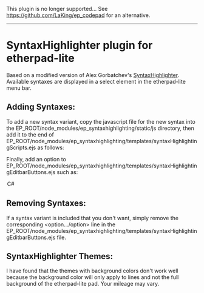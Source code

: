 This plugin is no longer supported... See https://github.com/LaKing/ep_codepad for an alternative.

--------------------

# SyntaxHighlighter plugin for etherpad-lite

Based on a modified version of Alex Gorbatchev's [SyntaxHighlighter](http://alexgorbatchev.com/SyntaxHighlighter/).
Available syntaxes are displayed in a select element in the etherpad-lite menu bar.

## Adding Syntaxes:
To add a new syntax variant, copy the javascript file for the new syntax into the EP_ROOT/node_modules/ep_syntaxhighlighting/static/js directory, then add it to the end of EP_ROOT/node_modules/ep_syntaxhighlighting/templates/syntaxHighlightingScripts.ejs as follows:

<script src="/static/plugins/ep_syntaxhighlighting/static/js/shBrushCSharp.js"></script>

Finally, add an option to EP_ROOT/node_modules/ep_syntaxhighlighting/templates/syntaxHighlightingEditbarButtons.ejs such as:
<option value="csharp">C#</option>

## Removing Syntaxes:
If a syntax variant is included that you don't want, simply remove the corresponding <option.../option> line in the  EP_ROOT/node_modules/ep_syntaxhighlighting/templates/syntaxHighlightingEditbarButtons.ejs file.

## SyntaxHighlighter Themes:
I have found that the themes with background colors don't work well because the background color will only apply to lines and not the full background of the etherpad-lite pad.  Your mileage may vary.
